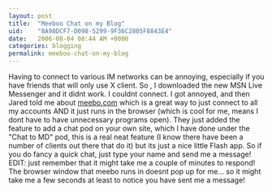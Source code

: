 ```yaml
---
layout: post
title:  "Meeboo Chat on my Blog"
uid:	"8A98DCF7-D098-5299-9F36C2805F8843E4"
date:   2006-08-04 08:44 AM +0000
categories: blogging
permalink: meeboo-chat-on-my-blog
---
```

<p>Having to connect to various IM networks can be annoying, especially if you have friends that will only use X client. So , I downloaded the new MSN Live Messenger and it didnt work. I couldnt connect. I got annoyed, and then Jared told me about <a href="http://www.meebo.com">meebo.com</a> which is a great way to just connect to all my accounts AND it just runs in the browser (which is cool for me, means I dont have to have unnecessary programs open). They just added the feature to add a chat pod on your own site, which I have done under the "Chat to MD" pod, this is a real neat feature (I know there have been a number of clients out there that do it) but its just a nice little Flash app. So if you do fancy a quick chat, just type your name and send me a message!
EDIT: just remember that it might take me a couple of minutes to respond! The browser window that meebo runs in doesnt pop up for me... so it might take me a few seconds at least to notice you have sent me a message!</p>